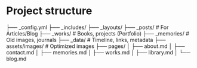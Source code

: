 # Project structure

├── _config.yml
├── _includes/
├── _layouts/
├── _posts/                # For Articles/Blog
├── _works/                # Books, projects (Portfolio)
├── _memories/             # Old images, journals
├── _data/                 # Timeline, links, metadata
├── assets/images/         # Optimized images
├── pages/
│   ├── about.md
│   ├── contact.md
│   ├── memories.md
│   ├── works.md
│   ├── library.md
│   └── blog.md


